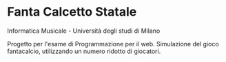 # **Fanta Calcetto Statale**

Informatica Musicale - Università degli studi di Milano

Progetto per l'esame di Programmazione per il web. Simulazione del gioco fantacalcio, utilizzando un numero ridotto di giocatori. 



